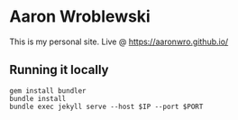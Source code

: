 # Aaron Wroblewski 
This is my personal site. Live @ https://aaronwro.github.io/

## Running it locally 
```Shell
gem install bundler
bundle install
bundle exec jekyll serve --host $IP --port $PORT
```
